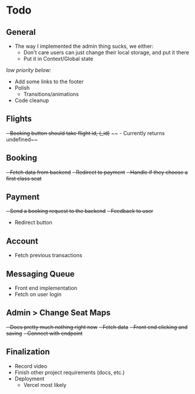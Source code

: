 # Todo

## General

- The way I implemented the admin thing sucks, we either:
  - Don't care users can just change their local storage, and put it there
  - Put it in Context/Global state

*low priority below:*

- Add some links to the footer
- Polish
  - Transitions/animations
- Code cleanup

## Flights

~~- Booking button should take flight id, (_id)~~
~~  - Currently returns undefined~~

## Booking

~~- Fetch data from backend~~
~~- Redirect to payment~~
~~- Handle if they choose a first class seat~~

## Payment

~~- Send a booking request to the backend~~
~~- Feedback to user~~
- Redirect button

## Account

- Fetch previous transactions

## Messaging Queue

- Front end implementation
- Fetch on user login

## Admin > Change Seat Maps

~~- Does pretty much nothing right now~~
~~- Fetch data~~
~~- Front end clicking and saving~~
~~- Connect with endpoint~~

## Finalization

- Record video
- Finish other project requirements (docs, etc.)
- Deployment
  - Vercel most likely